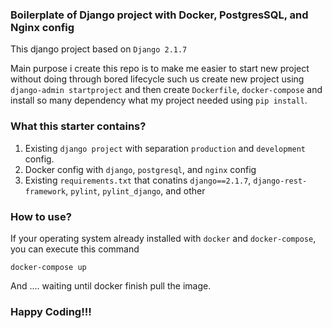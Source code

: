 ### Boilerplate of Django project with Docker, PostgresSQL, and Nginx config
This django project based on `Django 2.1.7` 

Main purpose i create this repo is to make me easier to start new project without doing through bored lifecycle
such us create new project using `django-admin startproject` and then create `Dockerfile`, `docker-compose` 
and install so many dependency what my project needed using `pip install`.

### What this starter contains?
1. Existing `django project` with separation `production` and `development` config.
2. Docker config with `django`, `postgresql`, and `nginx` config
3. Existing `requirements.txt` that conatins `django==2.1.7`, `django-rest-framework`, `pylint`, `pylint_django`, and other

### How to use?
If your operating system already installed with `docker` and `docker-compose`, you can execute this command

`docker-compose up`

And .... waiting until docker finish pull the image.

### Happy Coding!!!
